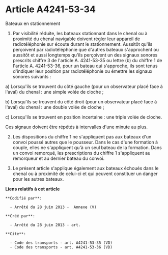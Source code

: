 # Article A4241-53-34

Bateaux en stationnement 

1. Par visibilité réduite, les bateaux stationnant dans le chenal ou à proximité du chenal navigable doivent régler leur
appareil de radiotéléphonie sur écoute durant le stationnement. Aussitôt qu'ils perçoivent par radiotéléphonie que d'autres
bateaux s'approchent ou aussitôt et aussi longtemps qu'ils perçoivent un des signaux sonores prescrits chiffre 3 de l'article
A. 4241-53-35 ou lettre (b) du chiffre 1 de l'article A. 4241-53-36, pour un bateau qui s'approche, ils sont tenus d'indiquer
leur position par radiotéléphonie ou émettre les signaux sonores suivants : 

a) Lorsqu'ils se trouvent du côté gauche (pour un observateur placé face à l'aval) du chenal : une simple volée de cloche ; 

b) Lorsqu'ils se trouvent du côté droit (pour un observateur placé face à l'aval) du chenal : une double volée de cloche ; 

c) Lorsqu'ils se trouvent en position incertaine : une triple volée de cloche. 

Ces signaux doivent être répétés à intervalles d'une minute au plus. 

2. Les dispositions du chiffre 1 ne s'appliquent pas aux bateaux d'un convoi poussé autres que le pousseur. Dans le cas d'une
formation à couple, elles ne s'appliquent qu'à un seul bateau de la formation. Dans un convoi remorqué, les prescriptions du
chiffre 1 s'appliquent au remorqueur et au dernier bateau du convoi. 

3. Le présent article s'applique également aux bateaux échoués dans le chenal ou à proximité de celui-ci et qui peuvent
constituer un danger pour les autres bateaux.

**Liens relatifs à cet article**

	**Codifié par**:

	  - Arrêté du 28 juin 2013 -  Annexe (V)

	**Créé par**:

	  - Arrêté du 28 juin 2013 - art.

	**Cite**:

	  - Code des transports - art. A4241-53-35 (VD)
	  - Code des transports - art. A4241-53-36 (VD)
